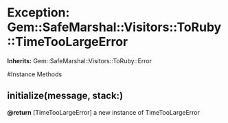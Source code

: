# Exception: Gem::SafeMarshal::Visitors::ToRuby::TimeTooLargeError
**Inherits:** Gem::SafeMarshal::Visitors::ToRuby::Error
    




#Instance Methods
## initialize(message, stack:) [](#method-i-initialize)

**@return** [TimeTooLargeError] a new instance of TimeTooLargeError

